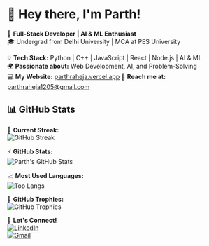 # 👋 Hey there, I'm Parth!  

🚀 **Full-Stack Developer | AI & ML Enthusiast**  
🎓 Undergrad from Delhi University | MCA at PES University  

💡 **Tech Stack:** Python | C++ | JavaScript | React | Node.js | AI & ML  
🌍 **Passionate about:** Web Development, AI, and Problem-Solving  
💻 **My Website:** [parthraheja.vercel.app](https://parthraheja.vercel.app/)
📧 **Reach me at:** parthraheja1205@gmail.com  

## 📊 GitHub Stats  
🎯 **Current Streak:**  
![GitHub Streak](https://github-readme-streak-stats.herokuapp.com/?user=novice1205&theme=radical&hide_border=false)  

⚡ **GitHub Stats:**  
![Parth's GitHub Stats](https://github-readme-stats.vercel.app/api?username=novice1205&show_icons=true&theme=radical&hide_border=false&count_private=true&include_all_commits=true)  

📈 **Most Used Languages:**  
![Top Langs](https://github-readme-stats.vercel.app/api/top-langs/?username=novice1205&theme=radical&hide_border=false&layout=compact&langs_count=8)  

🚀 **GitHub Trophies:**  
![GitHub Trophies](https://github-profile-trophy.vercel.app/?username=novice1205&theme=radical&margin-w=10&no-frame=false)  

🔗 **Let's Connect!**  
[![LinkedIn](https://img.shields.io/badge/LinkedIn-%230077B5.svg?style=for-the-badge&logo=linkedin&logoColor=white)](https://www.linkedin.com/in/parth-raheja-ba765b230/)  
[![Gmail](https://img.shields.io/badge/Gmail-D14836.svg?style=for-the-badge&logo=gmail&logoColor=white)](mailto:parthraheja1205@gmail.com)
